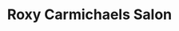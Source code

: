 ---
title: "Roxy Carmichaels Salon"
url: /salt-lake-city/roxy-carmichaels-salon/
shop: hairdresser
---
